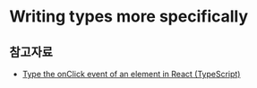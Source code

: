 # Writing types more specifically

## 참고자료

- [Type the onClick event of an element in React (TypeScript)](https://bobbyhadz.com/blog/typescript-react-onclick-event-type)
